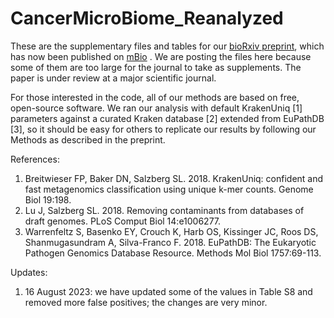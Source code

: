 # CancerMicroBiome_Reanalyzed

These are the supplementary files and tables for our [bioRxiv preprint](https://www.biorxiv.org/content/10.1101/2023.07.28.550993v1), which has now been published on [mBio](https://journals.asm.org/eprint/DPMCA3IXUZFFDUIBDZBB/full) .
We are posting the files here because some of them are too large for the journal to take as supplements. The paper is under review at a major scientific journal.

For those interested in the code, all of our methods are based on free, open-source software. We ran our analysis with default KrakenUniq [1] parameters against a curated Kraken database [2] extended from EuPathDB [3], so it should be easy for others to replicate our results by following our Methods as described in the preprint.

References:
1. Breitwieser FP, Baker DN, Salzberg SL. 2018. KrakenUniq: confident and fast metagenomics classification using unique k-mer counts. Genome Biol 19:198.
2. Lu J, Salzberg SL. 2018. Removing contaminants from databases of draft genomes. PLoS Comput Biol 14:e1006277.
3. Warrenfeltz S, Basenko EY, Crouch K, Harb OS, Kissinger JC, Roos DS, Shanmugasundram A, Silva-Franco F. 2018. EuPathDB: The Eukaryotic Pathogen Genomics Database Resource. Methods Mol Biol 1757:69-113.

Updates:
1. 16 August 2023: we have updated some of the values in Table S8 and removed more false positives; the changes are very minor.
